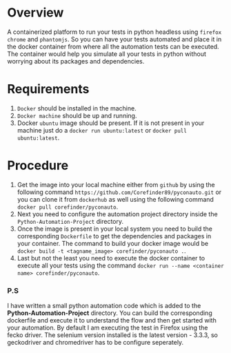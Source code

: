 # Overview
A containerized platform to run your tests in python headless using `firefox` `chrome` and `phantomjs`. So you can have your tests automated and place it in the docker container from where all the automation tests can be executed. The container would help you simulate all your tests in python without worrying about its packages and dependencies.<br>

# Requirements
1. `Docker` should be installed in the machine.<br>
2. `Docker machine` should be up and running.<br>
3. Docker `ubuntu` image should be present. If it is not present in your machine just do a `docker run ubuntu:latest` or `docker pull ubuntu:latest`.<br>

# Procedure
1. Get the image into your local machine either from `github` by using the following command `https://github.com/Corefinder89/pyconauto.git` or you can clone it from `dockerhub` as well using the following command `docker pull corefinder/pyconauto`.<br>
2. Next you need to configure the automation project directory inside the `Python-Automation-Project` directory.<br>
2. Once the image is present in your local system you need to build the corresponding `Dockerfile` to get the dependencies and packages in your container. The command to build your docker image would be `docker build -t <tagname_image> corefinder/pyconauto .`.<br>
3. Last but not the least you need to execute the docker container to execute all your tests using the command `docker run --name <container name> corefinder/pyconauto`.<br>

<h3>P.S</h3>
I have written a small python automation code which is added to the <b>Python-Automation-Project</b> directory. You can build the corresponding dockerfile and execute it to understand the flow and then get started with your automation. By default I am executing the test in Firefox using the fecko driver. The selenium version installed is the latest version - 3.3.3, so geckodriver and chromedriver has to be configure seperately.
